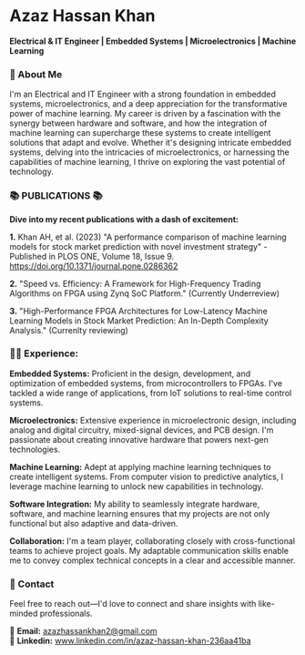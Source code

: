 # Azaz Hassan Khan
**Electrical & IT Engineer | Embedded Systems | Microelectronics | Machine Learning**

### 🌟 About Me
I'm an Electrical and IT Engineer with a strong foundation in embedded systems, microelectronics, and a deep appreciation for the transformative power of machine learning. My career is driven by a fascination with the synergy between hardware and software, and how the integration of machine learning can supercharge these systems to create intelligent solutions that adapt and evolve. Whether it's designing intricate embedded systems, delving into the intricacies of microelectronics, or harnessing the capabilities of machine learning, I thrive on exploring the vast potential of technology.

### 📚 PUBLICATIONS 📚

**Dive into my recent publications with a dash of excitement:**

**1.** Khan AH, et al. (2023) "A performance comparison of machine learning models for stock market prediction with novel investment strategy" - Published in PLOS ONE, Volume 18, Issue 9. https://doi.org/10.1371/journal.pone.0286362

**2.** "Speed vs. Efficiency: A Framework for High-Frequency Trading Algorithms on FPGA using Zynq SoC Platform." (Currently Underreview)

**3.** "High-Performance FPGA Architectures for Low-Latency Machine Learning Models in Stock Market Prediction: An In-Depth Complexity Analysis." (Currenlty reviewing)

### 👩‍💻 Experience:

**Embedded Systems:** Proficient in the design, development, and optimization of embedded systems, from microcontrollers to FPGAs. I've tackled a wide range of applications, from IoT solutions to real-time control systems.

**Microelectronics:** Extensive experience in microelectronic design, including analog and digital circuitry, mixed-signal devices, and PCB design. I'm passionate about creating innovative hardware that powers next-gen technologies.

**Machine Learning:** Adept at applying machine learning techniques to create intelligent systems. From computer vision to predictive analytics, I leverage machine learning to unlock new capabilities in technology.

**Software Integration:** My ability to seamlessly integrate hardware, software, and machine learning ensures that my projects are not only functional but also adaptive and data-driven.

**Collaboration:** I'm a team player, collaborating closely with cross-functional teams to achieve project goals. My adaptable communication skills enable me to convey complex technical concepts in a clear and accessible manner.

### 📧 Contact
Feel free to reach out—I'd love to connect and share insights with like-minded professionals.  

📧 **Email:** azazhassankhan2@gmail.com  
🔗 **Linkedin:** www.linkedin.com/in/azaz-hassan-khan-236aa41ba  
